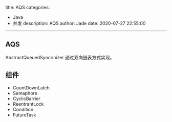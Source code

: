 title: AQS
categories:
  - Java
  - 并发
description: AQS
author: Jade
date: 2020-07-27 22:55:00
---
## AQS
AbstractQueuedSyncrinizer
通过双向链表方式实现。

## 组件
- CountDownLatch
- Semaphore
- CyclicBarrier
- ReentrantLock
- Condition
- FutureTask


